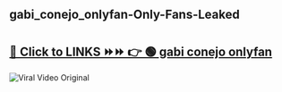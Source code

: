 
 ## gabi_conejo_onlyfan-Only-Fans-Leaked

# <h2><a href="https://clipsfans.com/gabi_conejo_onlyfan&ref=git">🔗 Click to LINKS ⏩⏩ 👉 🟢 gabi conejo onlyfan </a></h2>

<a href="https://clipsfans.com/gabi_conejo_onlyfan&ref=git" rel="nofollow" data-target="animated-image.originalLink"><img src="https://i.ibb.co.com/xMMVF88/686577567.gif" alt="Viral Video Original" style="max-width: 100%; display: inline-block;" data-target="animated-image.originalImage"></a>
